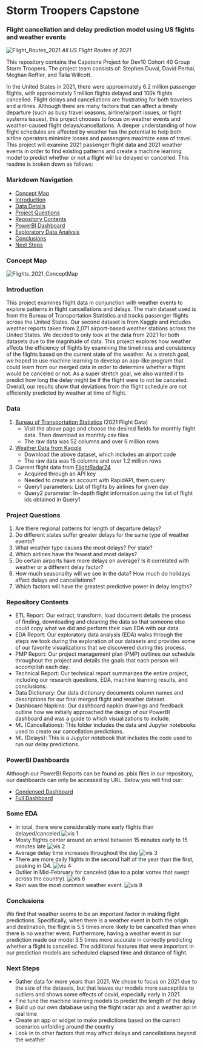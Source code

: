 # **Storm Troopers Capstone**
### Flight cancellation and delay prediction model using US flights and weather events


![Flight_Routes_2021](https://i.imgur.com/H0PuJh2.png)
*All US Flight Routes of 2021*


This repository contains the Capstone Project for Dev10 Cohort 40 Group Storm Troopers. The project team consists of: Stephen Duval, David Perhai, Meghan Roffler, and Talia Willcott. 

In the United States in 2021, there were approximately 6.2 million passenger flights, with approximately 1 million flights delayed and 100k flights cancelled. Flight delays and cancellations are frustrating for both travelers and airlines. Although there are many factors that can affect a timely departure (such as busy travel seasons, airline/airport issues, or flight systems issues), this project chooses to focus on weather events and weather-caused flight delays/cancellations. A deeper understanding of how flight schedules are affected by weather has the potential to help both airline operators minimize losses and passengers maximize ease of travel. This project will examine 2021 passenger flight data and 2021 weather events in order to find existing patterns and create a machine learning model to predict whether or not a flight will be delayed or cancelled. This readme is broken down as follows:

### Markdown Navigation
<!-- TOC -->
- [Concept Map](#Concept-Map)
- [Introduction](#Introduction)
- [Data Details](#Data)
- [Project Questions](#Project-Questions)
- [Repository Contents](#Repository-Contents)
- [PowerBI Dashboard](#PowerBI-Dashboards)
- [Exploratory Data Analysis](#Some-EDA)
- [Conclusions](#Conclusions)
- [Next Steps](#Next-Steps)

<!-- /TOC -->

### Concept Map
![Flights_2021_ConceptMap](https://i.imgur.com/Qp5YarF.jpeg)

### Introduction
This project examines flight data in conjunction with weather events to explore patterns in flight cancellations and delays. The main dataset used is from the Bureau of Transportation Statistics and tracks passenger flights across the United States. Our second dataset is from Kaggle and includes weather reports taken from 2,071 airport-based weather stations across the United States. We decided to only look at the data from 2021 for both datasets due to the magnitude of data. This project explores how weather affects the efficiency of flights by examining the timeliness and consistency of the flights based on the current state of the weather. As a stretch goal, we hoped to use machine learning to develop an app-like program that could learn from our merged data in order to determine whether a flight would be canceled or not. As a super stretch goal, we also wanted it to predict how long the delay might be if the flight were to not be canceled. Overall, our results show that deviations from the flight schedule are not efficiently predicted by weather at time of flight.

### Data
1. [Bureau of Transportation Statistics](https://www.transtats.bts.gov/Tables.asp?QO_VQ=EFD&QO_anzr=Nv4yv0r%FDb0-gvzr%FDcr4s14zn0pr%FDQn6n&QO_fu146_anzr=b0-gvzr) (2021 Flight Data)
	- Visit the above page and choose the desired fields for monthly flight data. Then download as monthly csv files
	- The raw data was 52 columns and over 6 million rows
2. [Weather Data from Kaggle](https://www.kaggle.com/datasets/sobhanmoosavi/us-weather-events)
	- Download the above dataset, which includes an airport code
	- The raw data was 15 columns and over 1.2 million rows
3. Current flight data from [FlightRadar24](https://www.flightradar24.com/42.85,-93.35/6)
	- Acquired through an API key
	- Needed to create an account with RapidAPI, them query
	- Query1 parameters: List of flights by airlines for given day
	- Query2 parameter: In-depth flight information using the list of flight ids obtained in Query1


### Project Questions
1. Are there regional patterns for length of departure delays?
2. Do different states suffer greater delays for the same type of weather events?
3. What weather type causes the most delays? Per state? 
4. Which airlines have the fewest and most delays?
5. Do certain airports have more delays on average? Is it correlated with weather or a different delay factor?
6. How much seasonality will we see in the data? How much do holidays affect delays and cancellations?
7. Which factors will have the greatest predictive power in delay lengths?


### Repository Contents 
- ETL Report: Our extract, transform, load document details the process of finding, downloading and cleaning the data so that someone else could copy what we did and perform their own EDA with our data.
- EDA Report: Our exploratory data analysis (EDA) walks through the steps we took during the exploration of our datasets and provides some of our favorite visualizations that we discovered during this process.
- PMP Report: Our project management plan (PMP) outlines our schedule throughout the project and details the goals that each person will accomplish each day. 
- Technical Report: Our technical report summarizes the entire project, including our research questions, EDA, machine learning results, and conclusions. 
- Data Dictionary: Our data dictionary documents column names and descriptions for our final merged flight and weather dataset.
- Dashboard Napkins: Our dashboard napkin drawings and feedback outline how we initially approached the design of our PowerBI dashboard and was a guide to which visualizations to include. 
- ML (Cancellations): This folder includes the data and Jupyter notebooks used to create our cancellation predictions.
- ML (Delays): This is a Jupyter notebook that includes the code used to run our delay predictions. 


### PowerBI Dashboards
Although our PowerBI Reports can be found as .pbix files in our repository, our dashboards can only be accessed by URL. Below you will find our:
- [Condensed Dashboard](https://app.powerbi.com/groups/1babf15b-e7e7-40a7-93bc-1583b618e8b5/dashboards/921be722-5b40-400c-a03f-ec34c618686d)
- [Full Dashboard](https://app.powerbi.com/groups/1babf15b-e7e7-40a7-93bc-1583b618e8b5/dashboards/2737bc96-c3a4-4e7e-b523-be083aeaca01)


### Some EDA
- In total, there were considerably more early flights than delayed/canceled
![vis 1](https://i.imgur.com/wd0c5ql.png)
- Mosty flights center around an arrival between 15 minutes early to 15 minutes late
![vis 2](https://i.imgur.com/OammVMs.png)
- Average delay time increases throughout the day
![vis 3](https://i.imgur.com/M2opM4D.png)
- There are more daily flights in the second half of the year than the first, peaking in Q4.
![vis 4](https://i.imgur.com/quKCDHB.png)
- Outlier in Mid-February for canceled (due to a polar vortex that swept across the country).
![vis 6](https://i.imgur.com/DDydylM.png)
- Rain was the most common weather event.
![vis 8](https://i.imgur.com/8qrvLe1.png)


### Conclusions
We find that weather seems to be an important factor in making flight predictions. Specifically, when there is a weather event in both the origin and destination, the flight is 5.5 times more likely to be cancelled than when there is no weather event. Furthermore, having a weather event in our prediction made our model 3.5 times more accurate in correctly predicting whether a flight is cancelled. The additional features that were important in our prediction models are scheduled elapsed time and distance of flight. 


### Next Steps 
- Gather data for more years than 2021. We chose to focus on 2021 due to the size of the datasets, but that leaves our models more susceptible to outliers and shows some effects of covid, especially early in 2021.
- Fine tune the machine learning models to predict the length of the delay
- Build up our own database using the flight radar api and a weather api in real time
- Create an app or widget to make predictions based on the current scenarios unfolding around the country
- Look in to other factors that may affect delays and cancellations beyond the weather






	
